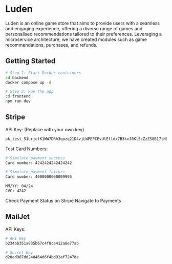 # Luden
Luden is an online game store that aims to provide users with a seamless and engaging experience, offering a diverse range of games and personalised recommendations tailored to their preferences. Leveraging a microservice architecture, we have created modules such as game recommendations, purchases, and refunds. 

## Getting Started
```bash
# Step 1: Start Docker containers
cd backend
docker compose up -d

# Step 2: Run the app
cd frontend
npm run dev
```

## Stripe
API Key: (Replace with your own key)
```bash
pk_test_51LrjcfK1WW7DRh3qozq21D4vjLWPEPCEvUlElldx7B3kxJ0KlScZzZS8B17tNBs2cNJLCm83hNMx3HDgVXagGGOM00IYhIPgw7
```

Test Card Numbers:
```bash
# Simulate payment success
Card number: 4242424242424242

# Simulate payment failure
Card number: 4000000000009995

MM/YY: 04/24
CVC: 4242
```

Check Payment Status on Stripe
Navigate to Payments

## MailJet
API Keys:
```bash
# API Key
b234bb351a835b67c4f8ce412a8e77ab

# Secret Key
d20ed987dd240464d6f4bd92af7247de
```